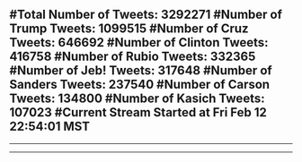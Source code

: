 #Total Number of Tweets: 3292271 
#Number of Trump Tweets: 1099515
#Number of Cruz Tweets: 646692
#Number of Clinton Tweets: 416758
#Number of Rubio Tweets: 332365
#Number of Jeb! Tweets: 317648
#Number of Sanders Tweets: 237540
#Number of Carson Tweets: 134800
#Number of Kasich Tweets: 107023
#Current Stream Started at Fri Feb 12 22:54:01 MST
---
---
---
